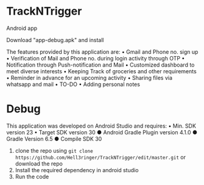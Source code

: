 # TrackNTrigger
Android app

Download "app-debug.apk" and install

The features provided by this application are:
• Gmail and Phone no. sign up 
• Verification of Mail and Phone no. during login activity through OTP 
• Notification through Push-notification and Mail 
• Customized dashboard to meet diverse interests 
• Keeping Track of groceries and other requirements 
• Reminder in advance for an upcoming activity 
• Sharing files via whatsapp and mail 
• TO-DO 
• Adding personal notes 

# Debug
This application was developed on Android Studio and requires:
• Min. SDK version 23 
• Target SDK version 30 
● Android Gradle Plugin version 4.1.0 
● Gradle Version 6.5 
● Compile SDK 30 

1) clone the repo using ```git clone https://github.com/Hell3ringer/TrackNTrigger/edit/master.git``` or download the repo
2) Install the required dependency in android studio
3) Run the code
